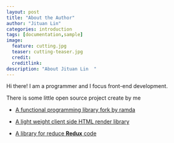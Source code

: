 ```yaml
---
layout: post
title: "About the Author"
author: "Jituan Lin"
categories: introduction
tags: [documentation,sample]
image:
  feature: cutting.jpg
  teaser: cutting-teaser.jpg
  credit:
  creditlink:
description: "About Jituan Lin  "  
---
```


Hi there! I am a programmer and I focus front-end development. 

There is some little open source project create by me

* [A functional programming library fork by ramda](https://www.npmjs.com/package/berserk)

* [A light weight client side HTML render library](https://www.npmjs.com/package/component-js)
 
* [A library for reduce **Redux** code](https://www.npmjs.com/package/ramda-redux)
